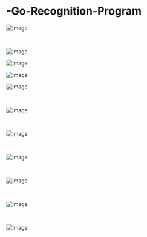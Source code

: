 # -Go-Recognition-Program

![image](https://github.com/whdcks2252/-Go-Recognition-Program/assets/66254633/d10f8e46-c4bc-4a4b-bcb1-1175e68ce5b8)

<br/>

![image](https://github.com/whdcks2252/-Go-Recognition-Program/assets/66254633/ff396870-9fe8-41a7-9946-55b21cda6eec)
<br/>

![image](https://github.com/whdcks2252/-Go-Recognition-Program/assets/66254633/8c5fdb7d-f04f-41f3-8788-bc65eea2c96c)
<br/>

![image](https://github.com/whdcks2252/-Go-Recognition-Program/assets/66254633/8a16120b-ae7e-45df-9d92-4721c3c80ba1)
<br/>

![image](https://github.com/whdcks2252/-Go-Recognition-Program/assets/66254633/c4081524-6172-435c-a671-3f159d21be23)


<br/>

![image](https://github.com/whdcks2252/-Go-Recognition-Program/assets/66254633/3998a604-c894-45be-930b-737f254e3876)

<br/>

![image](https://github.com/whdcks2252/-Go-Recognition-Program/assets/66254633/3c57557c-52e7-499d-8150-755bd1b8c5a6)

<br/>

![image](https://github.com/whdcks2252/-Go-Recognition-Program/assets/66254633/e920678f-e459-4a7d-bcdb-2ee185d67e06)

<br/>

![image](https://github.com/whdcks2252/-Go-Recognition-Program/assets/66254633/588fc852-cebe-4edb-8c3c-5df272485ff5)

<br/>

![image](https://github.com/whdcks2252/-Go-Recognition-Program/assets/66254633/8e4bb09a-8038-4327-b875-9913bd87da14)

<br/>

![image](https://github.com/whdcks2252/-Go-Recognition-Program/assets/66254633/41128b14-10fe-474d-aedc-2684928763e7)
